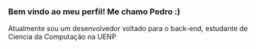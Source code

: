### Bem vindo ao meu perfil! Me chamo Pedro :)

Atualmente sou um desenvolvedor voltado para o back-end, estudante de Ciencia da Computação na UENP
